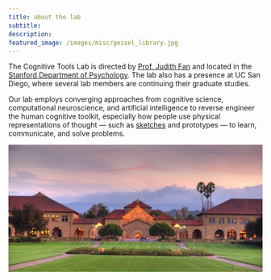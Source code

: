 ```yaml
---
title: about the lab
subtitle: 
description: 
featured_image: /images/misc/geisel_library.jpg
---
```


The Cognitive Tools Lab is directed by [Prof. Judith Fan](https://psychology.ucsd.edu/people/profiles/jefan.html) and located in the [Stanford Department of Psychology](https://psychology.stanford.edu/). The lab also has a presence at UC San Diego, where several lab members are continuing their graduate studies.

Our lab employs converging approaches from cognitive science, computational neuroscience, and artificial intelligence to reverse engineer the human cognitive toolkit, especially how people use physical representations of thought — such as [sketches](https://www.nature.com/articles/s44159-023-00212-w) and prototypes — to learn, communicate, and solve problems.

<!-- ![](/images/misc/geisel_library.jpg) -->

![](/images/misc/stanford_oval.jpeg)
